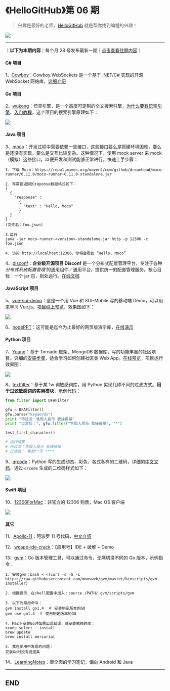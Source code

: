 # 《HelloGitHub》第 06 期
>兴趣是最好的老师，<a target="\_blank" href="https://hellogithub.com">HelloGitHub</a> 就是帮你找到编程的兴趣！

![](/volume01/img/hello-github.jpg)

---
｜**以下为本期内容**｜每个月 28 号发布最新一期｜<a target="\_blank" href="https://github.com/521xueweihan/HelloGitHub#往期回顾">点击查看往期内容</a>｜

#### C# 项目
1、[Cowboy](https://github.com/gaochundong/Cowboy)：Cowboy.WebSockets 是一个基于 .NET/C# 实现的开源 WebSocket 网络库，[详细介绍](http://www.cnblogs.com/gaochundong/p/cowboy_websockets.html)

#### Go 项目
2、[wukong](https://github.com/huichen/wukong)：悟空引擎，是一个高度可定制的全文搜索引擎，[为什么要有悟空引擎](https://github.com/huichen/wukong/blob/master/docs/why_wukong.md)，[入门教程](https://github.com/huichen/wukong/blob/master/docs/codelab.md)，这个项目的搜索引擎原理如下：


![](/volume06/img/wukong-show-min.png)

#### Java 项目
3、[moco](https://github.com/dreamhead/moco)：开发过程中需要依赖一些接口，这些接口要么是搭建环境困难，要么是还没有实现，要么是交互比较复杂。这种情况下，使用 mock server 来 mock（模拟）这些接口，以便开发和测试能够正常进行。快速上手步骤：
```
1. 下载 Moco：https://repo1.maven.org/maven2/com/github/dreamhead/moco-runner/0.11.0/moco-runner-0.11.0-standalone.jar

2. 写需要返回的reponse数据格式如下：
[
  {
    "response" :
      {
        "text" : "Hello, Moco"
      }
  }
]
(文件名：foo.json)

3.运行
java -jar moco-runner-<version>-standalone.jar http -p 12306 -c foo.json

4. 访问 http://localhost:12306，你将会看到 “Hello, Moco”
```

4、[disconf](https://github.com/knightliao/disconf)：**企业级开源项目 Disconf** 是一个分布式配置管理平台，专注于各种 *分布式系统配置管理* 的通用组件／通用平台，提供统一的配置管理服务。核心目标：一个 jar 包，到处运行。[在线文档](http://disconf.readthedocs.io/zh_CN/latest/index.html)

#### JavaScript 项目
5、[vue-sui-demo](https://github.com/eteplus/vue-sui-demo)：这是一个用 Vue 和 SUI-Mobile 写的移动端 Demo，可以用来学习 Vue.js。[项目线上预览](https://eteplus.github.io/vue-sui-demo/)，效果图如下：


![](/volume06/img/vue-sui-demo-show-min.png)

6、[nodePPT](https://github.com/ksky521/nodePPT)：这可能是迄今为止最好的网页版演示库，[在线演示](http://qdemo.sinaapp.com/)

#### Python 项目
7、[Young](https://github.com/shiyanhui/Young)：基于 Tornado 框架、MongoDB 数据库，写的功能丰富的社区项目。详细的[安装步骤](https://github.com/shiyanhui/Young/blob/master/README_CN.md)，适合学习如何创建社区类 Web App。[在线预览](http://beyoung.io/)，项目运行效果图：


![](/volume06/img/young-show-min.png)

8、[textfilter](https://github.com/observerss/textfilter)：基于某 1w 词敏感词库，用 Python 实现几种不同的过滤方式。**用于过滤敏感词的实用模块**，示例代码：
```python
from filter import DFAFilter

gfw = DFAFilter()
gfw.parse("keywords")
print "待过滤：售假人民币 我操操操"
print "过滤后：", gfw.filter("售假人民币 我操操操", "*")

test_first_character()

# 运行结果
# 待过滤：售假人民币 我操操操
# 过滤后： 售假**币 ****
```

9、[qrcode](https://github.com/sylnsfar/qrcode)：Python 写的生成动态、彩色、各式各样的二维码，详细的[中文文档](https://github.com/sylnsfar/qrcode/blob/master/README-cn.md)，通过 `qrcode` 生成的二维码样式如下：


![](/volume06/img/qrcode-show-min.png)

#### Swift 项目
10、[12306ForMac](https://github.com/fancymax/12306ForMac)：非官方的 12306 购票，Mac OS 客户端


![](/volume06/img/12306ForMac-show-min.png)

#### 其它
11、[Apollo-11](https://github.com/chrislgarry/Apollo-11)：阿波罗 11 号代码，[中文介绍](https://github.com/chrislgarry/Apollo-11/blob/master/README.zh_cn.md)

12、[weapp-ide-crack](https://github.com/gavinkwoe/weapp-ide-crack)：【应用号】IDE + 破解 + Demo

13、[gvm](https://github.com/moovweb/gvm)：Go 版本管理工具，可以通过命令，无痛切换不同的 Go 版本，示例指令：
```
1. 安装gvm：bash < <(curl -s -S -L https://raw.githubusercontent.com/moovweb/gvm/master/binscripts/gvm-installer)

2. 根据提示，在shell配置中加入：source /PATH/.gvm/scripts/gvm

3. 以下为常用命令：
gvm install go1.4  ＃ 安装制定版本的GO
gvm use go1.4  ＃ 使用制定版本的GO

4. Mac下安装Go时如果出现错误，就安装依赖的库：
xcode-select --install
brew update
brew install mercurial

5. 我在使用中发现的问题：
安装Go时没有进度条
```

14、[LearningNotes](https://github.com/GeniusVJR/LearningNotes)：很全面的学习笔记，偏向 Android 和 Java



---

## END
